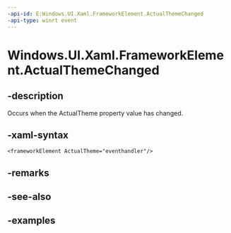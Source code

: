 ```yaml
---
-api-id: E:Windows.UI.Xaml.FrameworkElement.ActualThemeChanged
-api-type: winrt event
---
```


<!-- Event syntax.
public event TypedEventHandler ActualThemeChanged<FrameworkElement,  object>
-->

# Windows.UI.Xaml.FrameworkElement.ActualThemeChanged

## -description

Occurs when the ActualTheme property value has changed.



## -xaml-syntax

```xaml
<frameworkElement ActualTheme="eventhandler"/>
```

## -remarks

## -see-also

## -examples

